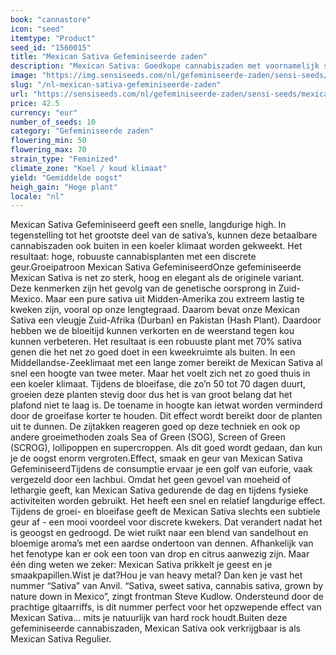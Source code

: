 ```yaml
---
book: "cannastore"
icon: "seed"
itemtype: "Product"
seed_id: "1560015"
title: "Mexican Sativa Gefeminiseerde zaden"
description: "Mexican Sativa: Goedkope cannabiszaden met voornamelijk sativa dat veerkrachtig is en het zelfs goed doet in de kou. Plaats nu je bestelling!"
image: "https://img.sensiseeds.com/nl/gefeminiseerde-zaden/sensi-seeds/mexican-sativa-gefeminiseerd-image.png"
slug: "/nl-mexican-sativa-gefeminiseerde-zaden"
url: "https://sensiseeds.com/nl/gefeminiseerde-zaden/sensi-seeds/mexican-sativa-gefeminiseerd?a_aid=cannastore"
price: 42.5
currency: "eur"
number_of_seeds: 10
category: "Gefeminiseerde zaden"
flowering_min: 50
flowering_max: 70
strain_type: "Feminized"
climate_zone: "Koel / koud klimaat"
yield: "Gemiddelde oogst"
heigh_gain: "Hoge plant"
locale: "nl"
---
```

Mexican Sativa Gefeminiseerd geeft een snelle, langdurige high. In tegenstelling tot het grootste deel van de sativa’s, kunnen deze betaalbare cannabiszaden ook buiten in een koeler klimaat worden gekweekt. Het resultaat: hoge, robuuste cannabisplanten met een discrete geur.Groeipatroon Mexican Sativa GefeminiseerdOnze gefeminiseerde Mexican Sativa is net zo sterk, hoog en elegant als de originele variant. Deze kenmerken zijn het gevolg van de genetische oorsprong in Zuid-Mexico. Maar een pure sativa uit Midden-Amerika zou extreem lastig te kweken zijn, vooral op onze lengtegraad. Daarom bevat onze Mexican Sativa een vleugje Zuid-Afrika (Durban) en Pakistan (Hash Plant). Daardoor hebben we de bloeitijd kunnen verkorten en de weerstand tegen kou kunnen verbeteren. Het resultaat is een robuuste plant met 70% sativa genen die het net zo goed doet in een kweekruimte als buiten. In een Middellandse-Zeeklimaat met een lange zomer bereikt de Mexican Sativa al snel een hoogte van twee meter. Maar het voelt zich net zo goed thuis in een koeler klimaat. Tijdens de bloeifase, die zo’n 50 tot 70 dagen duurt, groeien deze planten stevig door dus het is van groot belang dat het plafond niet te laag is. De toename in hoogte kan ietwat worden verminderd door de groeifase korter te houden. Dit effect wordt bereikt door de planten uit te dunnen. De zijtakken reageren goed op deze techniek en ook op andere groeimethoden zoals Sea of Green (SOG), Screen of Green (SCROG), lollipoppen en supercroppen. Als dit goed wordt gedaan, dan kun je de oogst enorm vergroten.Effect, smaak en geur van Mexican Sativa GefeminiseerdTijdens de consumptie ervaar je een golf van euforie, vaak vergezeld door een lachbui. Omdat het geen gevoel van moeheid of lethargie geeft, kan Mexican Sativa gedurende de dag en tijdens fysieke activiteiten worden gebruikt. Het heeft een snel en relatief langdurige effect. Tijdens de groei- en bloeifase geeft de Mexican Sativa slechts een subtiele geur af - een mooi voordeel voor discrete kwekers. Dat verandert nadat het is geoogst en gedroogd. De wiet ruikt naar een blend van sandelhout en bloemige aroma’s met een aardse ondertoon van dennen. Afhankelijk van het fenotype kan er ook een toon van drop en citrus aanwezig zijn. Maar één ding weten we zeker: Mexican Sativa prikkelt je geest en je smaakpapillen.Wist je dat?Hou je van heavy metal? Dan ken je vast het nummer “Sativa” van Anvil. “Sativa, sweet sativa, cannabis sativa, grown by nature down in Mexico”, zingt frontman Steve Kudlow. Ondersteund door de prachtige gitaarriffs, is dit nummer perfect voor het opzwepende effect van Mexican Sativa… mits je natuurlijk van hard rock houdt.Buiten deze gefeminiseerde cannabiszaden, Mexican Sativa ook verkrijgbaar is als Mexican Sativa Regulier.
